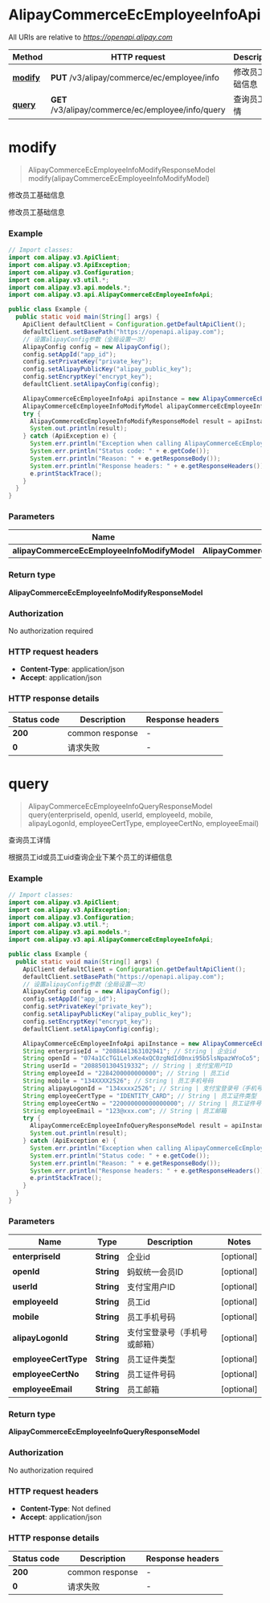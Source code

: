 # AlipayCommerceEcEmployeeInfoApi

All URIs are relative to *https://openapi.alipay.com*

| Method | HTTP request | Description |
|------------- | ------------- | -------------|
| [**modify**](AlipayCommerceEcEmployeeInfoApi.md#modify) | **PUT** /v3/alipay/commerce/ec/employee/info | 修改员工基础信息 |
| [**query**](AlipayCommerceEcEmployeeInfoApi.md#query) | **GET** /v3/alipay/commerce/ec/employee/info/query | 查询员工详情 |


<a name="modify"></a>
# **modify**
> AlipayCommerceEcEmployeeInfoModifyResponseModel modify(alipayCommerceEcEmployeeInfoModifyModel)

修改员工基础信息

修改员工基础信息

### Example
```java
// Import classes:
import com.alipay.v3.ApiClient;
import com.alipay.v3.ApiException;
import com.alipay.v3.Configuration;
import com.alipay.v3.util.*;
import com.alipay.v3.api.models.*;
import com.alipay.v3.api.AlipayCommerceEcEmployeeInfoApi;

public class Example {
  public static void main(String[] args) {
    ApiClient defaultClient = Configuration.getDefaultApiClient();
    defaultClient.setBasePath("https://openapi.alipay.com");
    // 设置alipayConfig参数（全局设置一次）
    AlipayConfig config = new AlipayConfig();
    config.setAppId("app_id");
    config.setPrivateKey("private_key");
    config.setAlipayPublicKey("alipay_public_key");
    config.setEncryptKey("encrypt_key");
    defaultClient.setAlipayConfig(config);

    AlipayCommerceEcEmployeeInfoApi apiInstance = new AlipayCommerceEcEmployeeInfoApi(defaultClient);
    AlipayCommerceEcEmployeeInfoModifyModel alipayCommerceEcEmployeeInfoModifyModel = new AlipayCommerceEcEmployeeInfoModifyModel(); // AlipayCommerceEcEmployeeInfoModifyModel | 
    try {
      AlipayCommerceEcEmployeeInfoModifyResponseModel result = apiInstance.modify(alipayCommerceEcEmployeeInfoModifyModel);
      System.out.println(result);
    } catch (ApiException e) {
      System.err.println("Exception when calling AlipayCommerceEcEmployeeInfoApi#modify");
      System.err.println("Status code: " + e.getCode());
      System.err.println("Reason: " + e.getResponseBody());
      System.err.println("Response headers: " + e.getResponseHeaders());
      e.printStackTrace();
    }
  }
}
```

### Parameters

| Name | Type | Description  | Notes |
|------------- | ------------- | ------------- | -------------|
| **alipayCommerceEcEmployeeInfoModifyModel** | **AlipayCommerceEcEmployeeInfoModifyModel**|  | [optional] |

### Return type

**AlipayCommerceEcEmployeeInfoModifyResponseModel**

### Authorization

No authorization required

### HTTP request headers

 - **Content-Type**: application/json
 - **Accept**: application/json

### HTTP response details
| Status code | Description | Response headers |
|-------------|-------------|------------------|
| **200** | common response |  -  |
| **0** | 请求失败 |  -  |

<a name="query"></a>
# **query**
> AlipayCommerceEcEmployeeInfoQueryResponseModel query(enterpriseId, openId, userId, employeeId, mobile, alipayLogonId, employeeCertType, employeeCertNo, employeeEmail)

查询员工详情

根据员工id或员工uid查询企业下某个员工的详细信息

### Example
```java
// Import classes:
import com.alipay.v3.ApiClient;
import com.alipay.v3.ApiException;
import com.alipay.v3.Configuration;
import com.alipay.v3.util.*;
import com.alipay.v3.api.models.*;
import com.alipay.v3.api.AlipayCommerceEcEmployeeInfoApi;

public class Example {
  public static void main(String[] args) {
    ApiClient defaultClient = Configuration.getDefaultApiClient();
    defaultClient.setBasePath("https://openapi.alipay.com");
    // 设置alipayConfig参数（全局设置一次）
    AlipayConfig config = new AlipayConfig();
    config.setAppId("app_id");
    config.setPrivateKey("private_key");
    config.setAlipayPublicKey("alipay_public_key");
    config.setEncryptKey("encrypt_key");
    defaultClient.setAlipayConfig(config);

    AlipayCommerceEcEmployeeInfoApi apiInstance = new AlipayCommerceEcEmployeeInfoApi(defaultClient);
    String enterpriseId = "2088441363102941"; // String | 企业id
    String openId = "074a1CcTG1LelxKe4xQC0zgNdId0nxi95b5lsNpazWYoCo5"; // String | 蚂蚁统一会员ID
    String userId = "2088501304519332"; // String | 支付宝用户ID
    String employeeId = "2284200000000000"; // String | 员工id
    String mobile = "134XXXX2526"; // String | 员工手机号码
    String alipayLogonId = "134xxxx2526"; // String | 支付宝登录号（手机号或邮箱）
    String employeeCertType = "IDENTITY_CARD"; // String | 员工证件类型
    String employeeCertNo = "220000000000000000"; // String | 员工证件号码
    String employeeEmail = "123@xxx.com"; // String | 员工邮箱
    try {
      AlipayCommerceEcEmployeeInfoQueryResponseModel result = apiInstance.query(enterpriseId, openId, userId, employeeId, mobile, alipayLogonId, employeeCertType, employeeCertNo, employeeEmail);
      System.out.println(result);
    } catch (ApiException e) {
      System.err.println("Exception when calling AlipayCommerceEcEmployeeInfoApi#query");
      System.err.println("Status code: " + e.getCode());
      System.err.println("Reason: " + e.getResponseBody());
      System.err.println("Response headers: " + e.getResponseHeaders());
      e.printStackTrace();
    }
  }
}
```

### Parameters

| Name | Type | Description  | Notes |
|------------- | ------------- | ------------- | -------------|
| **enterpriseId** | **String**| 企业id | [optional] |
| **openId** | **String**| 蚂蚁统一会员ID | [optional] |
| **userId** | **String**| 支付宝用户ID | [optional] |
| **employeeId** | **String**| 员工id | [optional] |
| **mobile** | **String**| 员工手机号码 | [optional] |
| **alipayLogonId** | **String**| 支付宝登录号（手机号或邮箱） | [optional] |
| **employeeCertType** | **String**| 员工证件类型 | [optional] |
| **employeeCertNo** | **String**| 员工证件号码 | [optional] |
| **employeeEmail** | **String**| 员工邮箱 | [optional] |

### Return type

**AlipayCommerceEcEmployeeInfoQueryResponseModel**

### Authorization

No authorization required

### HTTP request headers

 - **Content-Type**: Not defined
 - **Accept**: application/json

### HTTP response details
| Status code | Description | Response headers |
|-------------|-------------|------------------|
| **200** | common response |  -  |
| **0** | 请求失败 |  -  |

